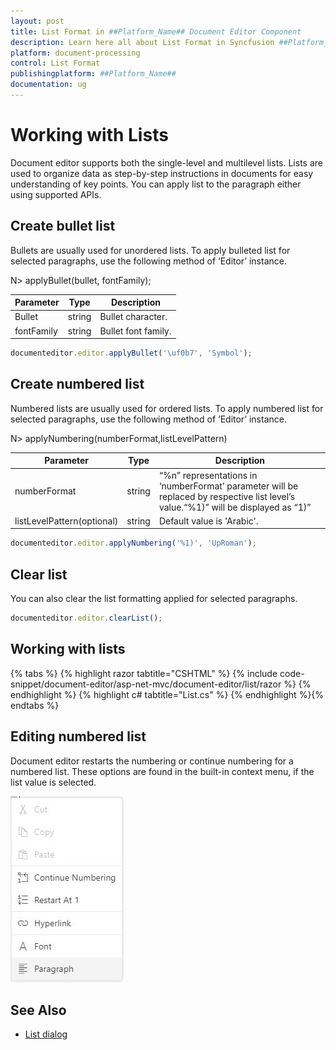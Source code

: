 ```yaml
---
layout: post
title: List Format in ##Platform_Name## Document Editor Component
description: Learn here all about List Format in Syncfusion ##Platform_Name## Document Editor component of Syncfusion Essential JS 2 and more.
platform: document-processing
control: List Format
publishingplatform: ##Platform_Name##
documentation: ug
---
```



# Working with Lists

Document editor supports both the single-level and multilevel lists. Lists are used to organize data as step-by-step instructions in documents for easy understanding of key points. You can apply list to the paragraph either using supported APIs.

## Create bullet list

Bullets are usually used for unordered lists. To apply bulleted list for selected paragraphs, use the following method of ‘Editor’ instance.

N> applyBullet(bullet, fontFamily);

|Parameter|Type|Description|
|---------|----|-----------|
|Bullet|string|Bullet character.|
|fontFamily|string|Bullet font family.|

```typescript
documenteditor.editor.applyBullet('\uf0b7', 'Symbol');
```

## Create numbered list

Numbered lists are usually used for ordered lists. To apply numbered list for selected paragraphs, use the following method of ‘Editor’ instance.

N> applyNumbering(numberFormat,listLevelPattern)

|Parameter|Type|Description|
|---------|----|-----------|
|numberFormat|string|“%n” representations in ‘numberFormat’ parameter will be replaced by respective list level’s value.“%1)” will be displayed as “1)”|
|listLevelPattern(optional)|string|Default value is 'Arabic'.|

```typescript
documenteditor.editor.applyNumbering('%1)', 'UpRoman');
```

## Clear list

You can also clear the list formatting applied for selected paragraphs.

```typescript
documenteditor.editor.clearList();
```

## Working with lists


{% tabs %}
{% highlight razor tabtitle="CSHTML" %}
{% include code-snippet/document-editor/asp-net-mvc/document-editor/list/razor %}
{% endhighlight %}
{% highlight c# tabtitle="List.cs" %}
{% endhighlight %}{% endtabs %}



## Editing numbered list

Document editor restarts the numbering or continue numbering for a numbered list. These options are found in the built-in context menu, if the list value is selected.

![Image](images/list.JPG)

## See Also

* [List dialog](./dialog#list-dialog)
